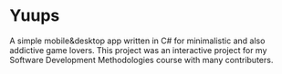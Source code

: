 # Yuups
A simple mobile&amp;desktop app written in C# for minimalistic and also addictive game lovers. This project was an interactive project for my Software Development Methodologies course with many contributers.

